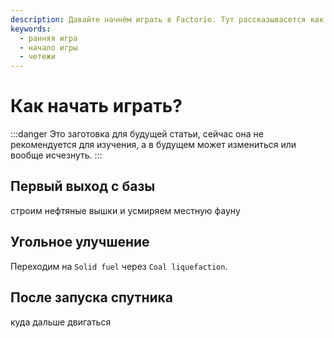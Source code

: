 ```yaml
---
description: Давайте начнём играть в Factorio. Тут рассказывасется как играть в Factorio, как начать игру, показываются чертежи и даются дельные советы.
keywords:
  - ранняя игра
  - начало игры
  - четежи
---
```


# Как начать играть?

:::danger
Это заготовка для будущей статьи, сейчас она не рекомендуется для изучения, а в будущем может измениться или вообще исчезнуть.
:::

## Первый выход с базы

строим нефтяные вышки и усмиряем местную фауну

## Угольное улучшение

Переходим на `Solid fuel` через `Coal liquefaction`.

## После запуска спутника

куда дальше двигаться
